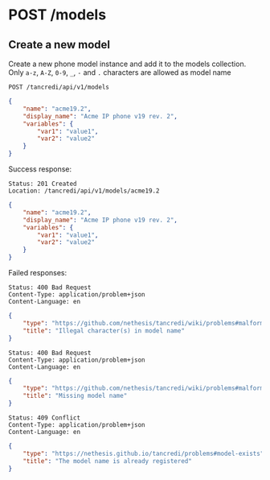 # POST /models

## Create a new model

Create a new phone model instance and add it to the models collection.
Only `a-z`, `A-Z`, `0-9`, `_`, `-` and `.` characters are allowed as model name

```text
POST /tancredi/api/v1/models
```

```json
{
    "name": "acme19.2",
    "display_name": "Acme IP phone v19 rev. 2",
    "variables": {
        "var1": "value1",
        "var2": "value2"
    }
}
```

Success response:

    Status: 201 Created
    Location: /tancredi/api/v1/models/acme19.2

```json
{
    "name": "acme19.2",
    "display_name": "Acme IP phone v19 rev. 2",
    "variables": {
        "var1": "value1",
        "var2": "value2"
    }
}
```

Failed responses:

    Status: 400 Bad Request
    Content-Type: application/problem+json
    Content-Language: en

```json
{
    "type": "https://github.com/nethesis/tancredi/wiki/problems#malformed-data",
    "title": "Illegal character(s) in model name"
}
```

    Status: 400 Bad Request
    Content-Type: application/problem+json
    Content-Language: en

```json
{
    "type": "https://github.com/nethesis/tancredi/wiki/problems#malformed-data",
    "title": "Missing model name"
}
```

    Status: 409 Conflict
    Content-Type: application/problem+json
    Content-Language: en

```json
{
    "type": "https://nethesis.github.io/tancredi/problems#model-exists",
    "title": "The model name is already registered"
}
```
